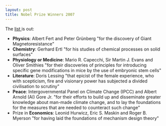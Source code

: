 ```yaml
---
layout: post
title: Nobel Prize Winners 2007
---
```


The [list ](http://nobelprize.org/nobel_prizes/lists/2007.html)is out:

- **Physics**: Albert Fert and Peter Grünberg "for the discovery of Giant Magnetoresistance"
- **Chemistry**: Gerhard Ertl "for his studies of chemical processes on solid surfaces"
- **Physiology or Medicine**: Mario R. Capecchi, Sir Martin J. Evans and Oliver Smithies "for their discoveries of principles for introducing specific gene modifications in mice by the use of embryonic stem cells"
- **Literature**: Doris Lessing "that epicist of the female experience, who with scepticism, fire and visionary power has subjected a divided civilisation to scrutiny"
- **Peace**: Intergovernmental Panel on Climate Change (IPCC) and Albert Arnold (Al) Gore Jr. "for their efforts to build up and disseminate greater knowledge about man-made climate change, and to lay the foundations for the measures that are needed to counteract such change" 
- Prize in **Economics**: Leonid Hurwicz, Eric S. Maskin and Roger B. Myerson "for having laid the foundations of mechanism design theory"

